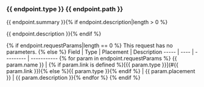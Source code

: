 ### {{ endpoint.type }} {{ endpoint.path }}
{{ endpoint.summary }}{% if endpoint.description|length > 0 %}

{{ endpoint.description }}{% endif %}

{% if endpoint.requestParams|length == 0 %}
This request has no parameters.
{% else %}
Field | Type | Placement | Description
----- | ---- | --------- | ----------- {% for param in endpoint.requestParams %}
{{ param.name }} | {% if param.link is defined %}[{{ param.type }}](#{{ param.link }}){% else %}{{ param.type }}{% endif %} | {{ param.placement }} | {{ param.description }}{% endfor %}
{% endif %}
